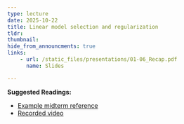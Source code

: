 ```yaml
---
type: lecture
date: 2025-10-22
title: Linear model selection and regularization
tldr: 
thumbnail: 
hide_from_announcments: true
links: 
    - url: /static_files/presentations/01-06_Recap.pdf
      name: Slides

---
```

**Suggested Readings:**
- [Example midterm reference](https://drive.google.com/drive/folders/1dEy4T7IFHbxq8v0g0ViBWZKRbxPbUF98?usp=sharing)
- [Recorded video](https://www.youtube.com/playlist?list=PLHNZtBNWQ-84ShzrW1CkNCPZ1ehJYcCFD)



